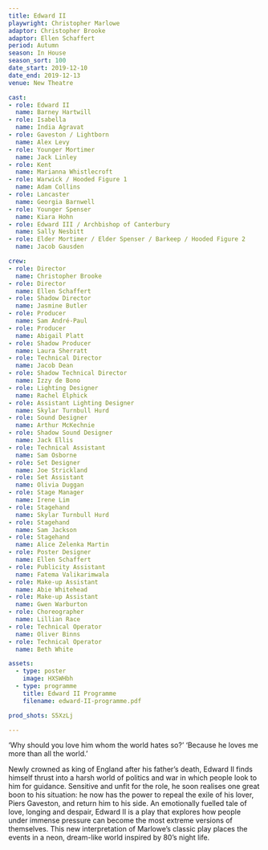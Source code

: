 ```yaml
---
title: Edward II
playwright: Christopher Marlowe
adaptor: Christopher Brooke
adaptor: Ellen Schaffert
period: Autumn
season: In House
season_sort: 100
date_start: 2019-12-10
date_end: 2019-12-13
venue: New Theatre

cast:
- role: Edward II
  name: Barney Hartwill
- role: Isabella
  name: India Agravat
- role: Gaveston / Lightborn
  name: Alex Levy
- role: Younger Mortimer
  name: Jack Linley
- role: Kent
  name: Marianna Whistlecroft
- role: Warwick / Hooded Figure 1
  name: Adam Collins
- role: Lancaster
  name: Georgia Barnwell
- role: Younger Spenser
  name: Kiara Hohn
- role: Edward III / Archbishop of Canterbury
  name: Sally Nesbitt
- role: Elder Mortimer / Elder Spenser / Barkeep / Hooded Figure 2
  name: Jacob Gausden

crew:
- role: Director
  name: Christopher Brooke
- role: Director
  name: Ellen Schaffert
- role: Shadow Director
  name: Jasmine Butler
- role: Producer
  name: Sam André-Paul
- role: Producer
  name: Abigail Platt
- role: Shadow Producer
  name: Laura Sherratt
- role: Technical Director 
  name: Jacob Dean 
- role: Shadow Technical Director
  name: Izzy de Bono
- role: Lighting Designer 
  name: Rachel Elphick
- role: Assistant Lighting Designer 
  name: Skylar Turnbull Hurd
- role: Sound Designer 
  name: Arthur McKechnie
- role: Shadow Sound Designer
  name: Jack Ellis
- role: Technical Assistant
  name: Sam Osborne
- role: Set Designer
  name: Joe Strickland
- role: Set Assistant
  name: Olivia Duggan
- role: Stage Manager 
  name: Irene Lim
- role: Stagehand
  name: Skylar Turnbull Hurd
- role: Stagehand
  name: Sam Jackson
- role: Stagehand
  name: Alice Zelenka Martin
- role: Poster Designer 
  name: Ellen Schaffert
- role: Publicity Assistant
  name: Fatema Valikarimwala
- role: Make-up Assistant 
  name: Abie Whitehead
- role: Make-up Assistant 
  name: Gwen Warburton
- role: Choreographer
  name: Lillian Race
- role: Technical Operator
  name: Oliver Binns
- role: Technical Operator
  name: Beth White

assets:
  - type: poster
    image: HXSWHbh
  - type: programme
    title: Edward II Programme
    filename: edward-II-programme.pdf

prod_shots: S5XzLj

---
```


‘Why should you love him whom the world hates so?’
‘Because he loves me more than all the world.’

Newly crowned as king of England after his father’s death, Edward II finds himself thrust into a harsh
world of politics and war in which people look to him for guidance. Sensitive and unfit for the role,
he soon realises one great boon to his situation: he now has the power to repeal the exile of his
lover, Piers Gaveston, and return him to his side.
An emotionally fuelled tale of love, longing and despair, Edward II is a play that explores how people
under immense pressure can become the most extreme versions of themselves. This new
interpretation of Marlowe’s classic play places the events in a neon, dream-like world inspired by
80’s night life.
